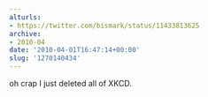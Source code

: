 ```yaml
---
alturls:
- https://twitter.com/bismark/status/11433813625
archive:
- 2010-04
date: '2010-04-01T16:47:14+00:00'
slug: '1270140434'
---
```


oh crap I just deleted all of XKCD.

